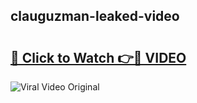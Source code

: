 ## clauguzman-leaked-video 

# <h2><a href="http://freeplayer.one?title=clauguzman-leaked-video&ref=21J">🔗 Click to Watch 👉🔴 VIDEO</a></h2>

<a href="http://freeplayer.one?title=clauguzman-leaked-video&ref=21J" rel="nofollow" data-target="animated-image.originalLink"><img src="https://i.ibb.co.com/xMMVF88/686577567.gif" alt="Viral Video Original" style="max-width: 100%; display: inline-block;" data-target="animated-image.originalImage"></a>

